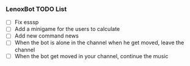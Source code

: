 ### LenoxBot TODO List

- [ ] Fix esssp
- [ ] Add a minigame for the users to calculate
- [ ] Add new command news
- [ ] When the bot is alone in the channel when he get moved, leave the channel
- [ ] When the bot get moved in your channel, continue the music